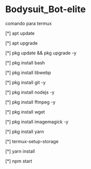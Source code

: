 # Bodysuit_Bot-elite

comando para termux 

[*] apt update

[*] apt upgrade

[*] pkg update && pkg upgrade -y

[*] pkg install bash

[*] pkg install libwebp

[*] pkg install git -y

[*] pkg install nodejs -y 

[*] pkg install ffmpeg -y 

[*] pkg install wget

[*] pkg install imagemagick -y

[*] pkg install yarn

[*] termux-setup-storage

[*] yarn install

[*] npm start
